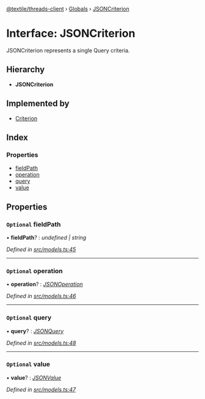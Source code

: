 [@textile/threads-client](../README.md) › [Globals](../globals.md) › [JSONCriterion](jsoncriterion.md)

# Interface: JSONCriterion

JSONCriterion represents a single Query criteria.

## Hierarchy

* **JSONCriterion**

## Implemented by

* [Criterion](../classes/criterion.md)

## Index

### Properties

* [fieldPath](jsoncriterion.md#optional-fieldpath)
* [operation](jsoncriterion.md#optional-operation)
* [query](jsoncriterion.md#optional-query)
* [value](jsoncriterion.md#optional-value)

## Properties

### `Optional` fieldPath

• **fieldPath**? : *undefined | string*

*Defined in [src/models.ts:45](https://github.com/textileio/js-threads-client/blob/master/src/models.ts#L45)*

___

### `Optional` operation

• **operation**? : *[JSONOperation](../enums/jsonoperation.md)*

*Defined in [src/models.ts:46](https://github.com/textileio/js-threads-client/blob/master/src/models.ts#L46)*

___

### `Optional` query

• **query**? : *[JSONQuery](jsonquery.md)*

*Defined in [src/models.ts:48](https://github.com/textileio/js-threads-client/blob/master/src/models.ts#L48)*

___

### `Optional` value

• **value**? : *[JSONValue](jsonvalue.md)*

*Defined in [src/models.ts:47](https://github.com/textileio/js-threads-client/blob/master/src/models.ts#L47)*
